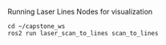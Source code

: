 Running Laser Lines Nodes for visualization

    cd ~/capstone_ws
    ros2 run laser_scan_to_lines scan_to_lines 
